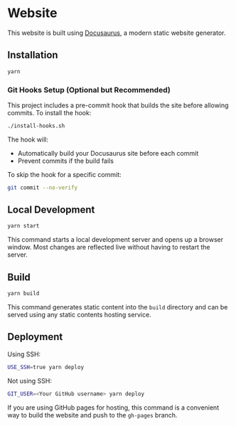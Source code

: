 # Website

This website is built using [Docusaurus](https://docusaurus.io/), a modern static website generator.

## Installation

```bash
yarn
```

### Git Hooks Setup (Optional but Recommended)

This project includes a pre-commit hook that builds the site before allowing commits. To install the hook:

```bash
./install-hooks.sh
```

The hook will:
- Automatically build your Docusaurus site before each commit
- Prevent commits if the build fails

To skip the hook for a specific commit:
```bash
git commit --no-verify
```

## Local Development

```bash
yarn start
```

This command starts a local development server and opens up a browser window. Most changes are reflected live without having to restart the server.

## Build

```bash
yarn build
```

This command generates static content into the `build` directory and can be served using any static contents hosting service.

## Deployment

Using SSH:

```bash
USE_SSH=true yarn deploy
```

Not using SSH:

```bash
GIT_USER=<Your GitHub username> yarn deploy
```

If you are using GitHub pages for hosting, this command is a convenient way to build the website and push to the `gh-pages` branch.
